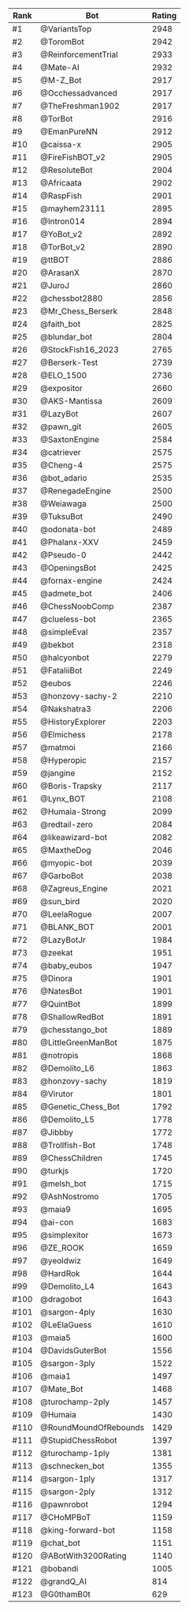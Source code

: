 Rank|Bot|Rating
---|---|---
#1|@VariantsTop|2948
#2|@ToromBot|2942
#3|@ReinforcementTrial|2933
#4|@Mate-AI|2932
#5|@M-Z_Bot|2917
#6|@Occhessadvanced|2917
#7|@TheFreshman1902|2917
#8|@TorBot|2916
#9|@EmanPureNN|2912
#10|@caissa-x|2905
#11|@FireFishBOT_v2|2905
#12|@ResoluteBot|2904
#13|@Africaata|2902
#14|@RaspFish|2901
#15|@mayhem23111|2895
#16|@Intron014|2894
#17|@YoBot_v2|2892
#18|@TorBot_v2|2890
#19|@ttBOT|2886
#20|@ArasanX|2870
#21|@JuroJ|2860
#22|@chessbot2880|2856
#23|@Mr_Chess_Berserk|2848
#24|@faith_bot|2825
#25|@blundar_bot|2804
#26|@StockFish16_2023|2765
#27|@Berserk-Test|2739
#28|@ELO_1500|2736
#29|@expositor|2660
#30|@AKS-Mantissa|2609
#31|@LazyBot|2607
#32|@pawn_git|2605
#33|@SaxtonEngine|2584
#34|@catriever|2575
#35|@Cheng-4|2575
#36|@bot_adario|2535
#37|@RenegadeEngine|2500
#38|@Weiawaga|2500
#39|@TuksuBot|2490
#40|@odonata-bot|2489
#41|@Phalanx-XXV|2459
#42|@Pseudo-0|2442
#43|@OpeningsBot|2425
#44|@fornax-engine|2424
#45|@admete_bot|2406
#46|@ChessNoobComp|2387
#47|@clueless-bot|2365
#48|@simpleEval|2357
#49|@bekbot|2318
#50|@halcyonbot|2279
#51|@FataliiBot|2249
#52|@eubos|2246
#53|@honzovy-sachy-2|2210
#54|@Nakshatra3|2206
#55|@HistoryExplorer|2203
#56|@Elmichess|2178
#57|@matmoi|2166
#58|@Hyperopic|2157
#59|@jangine|2152
#60|@Boris-Trapsky|2117
#61|@Lynx_BOT|2108
#62|@Humaia-Strong|2099
#63|@redtail-zero|2084
#64|@likeawizard-bot|2082
#65|@MaxtheDog|2046
#66|@myopic-bot|2039
#67|@GarboBot|2038
#68|@Zagreus_Engine|2021
#69|@sun_bird|2020
#70|@LeelaRogue|2007
#71|@BLANK_BOT|2001
#72|@LazyBotJr|1984
#73|@zeekat|1951
#74|@baby_eubos|1947
#75|@Dinora|1901
#76|@NatesBot|1901
#77|@QuintBot|1899
#78|@ShallowRedBot|1891
#79|@chesstango_bot|1889
#80|@LittleGreenManBot|1875
#81|@notropis|1868
#82|@Demolito_L6|1863
#83|@honzovy-sachy|1819
#84|@Virutor|1801
#85|@Genetic_Chess_Bot|1792
#86|@Demolito_L5|1778
#87|@Jibbby|1772
#88|@Trollfish-Bot|1748
#89|@ChessChildren|1745
#90|@turkjs|1720
#91|@melsh_bot|1715
#92|@AshNostromo|1705
#93|@maia9|1695
#94|@ai-con|1683
#95|@simplexitor|1673
#96|@ZE_ROOK|1659
#97|@yeoldwiz|1649
#98|@HardRok|1644
#99|@Demolito_L4|1643
#100|@dragobot|1643
#101|@sargon-4ply|1630
#102|@LeElaGuess|1610
#103|@maia5|1600
#104|@DavidsGuterBot|1556
#105|@sargon-3ply|1522
#106|@maia1|1497
#107|@Mate_Bot|1468
#108|@turochamp-2ply|1457
#109|@Humaia|1430
#110|@RoundMoundOfRebounds|1429
#111|@StupidChessRobot|1397
#112|@turochamp-1ply|1381
#113|@schnecken_bot|1355
#114|@sargon-1ply|1317
#115|@sargon-2ply|1312
#116|@pawnrobot|1294
#117|@CHoMPBoT|1159
#118|@king-forward-bot|1158
#119|@chat_bot|1151
#120|@ABotWith3200Rating|1140
#121|@bobandi|1005
#122|@grandQ_AI|814
#123|@G0thamB0t|629
